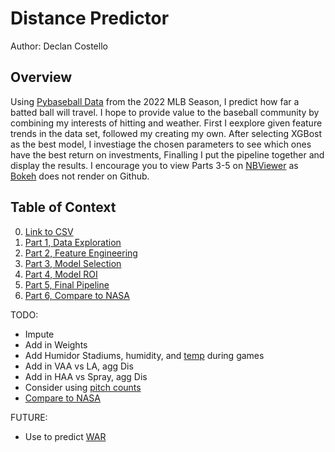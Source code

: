 # **Distance Predictor**
Author: Declan Costello

## **Overview**

Using [Pybaseball Data](https://github.com/jldbc/pybaseball) from the 2022 MLB Season, I predict how far a batted ball will travel. I hope to provide value to the baseball community by combining my interests of hitting and weather. First I eexplore given feature trends in the data set, followed my creating my own. After selecting XGBost as the best model, I investiage the chosen parameters to see which ones have the best return on investments, Finalling I put the pipeline together and display the results. I encourage you to view Parts 3-5 on [NBViewer](https://nbviewer.org/github/dec1costello/Baseball/tree/main/Hitting/) as [Bokeh](http://bokeh.org/) does not render on Github.

## **Table of Context**

0. [Link to CSV]()
1. [Part 1, Data Exploration](https://nbviewer.org/github/dec1costello/Baseball/blob/main/Hitting/Distance-Predictor-Part-1.ipynb)
2. [Part 2, Feature Engineering](https://nbviewer.org/github/dec1costello/Baseball/blob/main/Hitting/Distance-Predictor-Part-2.ipynb)
3. [Part 3, Model Selection](https://nbviewer.org/github/dec1costello/Baseball/blob/main/Hitting/Distance-Predictor-Part-3.ipynb)
4. [Part 4, Model ROI](https://nbviewer.org/github/dec1costello/Baseball/blob/main/Hitting/Distance-Predictor-Part-4.ipynb)
5. [Part 5, Final Pipeline](https://nbviewer.org/github/dec1costello/Baseball/blob/main/Hitting/Distance-Predictor-Part-5.ipynb)
6. [Part 6, Compare to NASA](https://www1.grc.nasa.gov/beginners-guide-to-aeronautics/whit/#play-ball)

TODO:

- Impute
- Add in Weights
- Add Humidor Stadiums, humidity, and [temp](http://baseball.physics.illinois.edu/HRProbTemp.pdf) during games
- Add in VAA vs LA, agg Dis
- Add in HAA vs Spray, agg Dis
- Consider using [pitch counts](https://blogs.fangraphs.com/hitters-are-losing-more-long-plate-appearances/)
- [Compare to NASA](https://www1.grc.nasa.gov/beginners-guide-to-aeronautics/whit/#play-ball)

FUTURE:

- Use to predict [WAR](https://blogs.fangraphs.com/an-iota-of-xwoba-does-overperformance-improve-confidence/)
